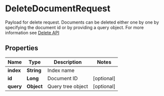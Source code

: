 

# DeleteDocumentRequest

Payload for delete request. Documents can be deleted either one by one by specifying the document id or by providing a query object. For more information see  [Delete API](https://docs.manticoresearch.com/latest/html/http_reference/json_delete.html) 
## Properties

Name | Type | Description | Notes
------------ | ------------- | ------------- | -------------
**index** | **String** | Index name | 
**id** | **Long** | Document ID |  [optional]
**query** | **Object** | Query tree object |  [optional]



